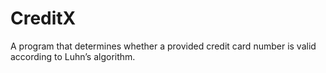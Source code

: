 # CreditX
A program that determines whether a provided credit card number is valid according to Luhn’s algorithm.
